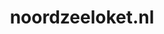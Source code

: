 ---
layout: post
title:  "noordzeeloket.nl"
internal_url:  "/dutchgov/noordzeeloket.nl.html"
subdomains_count: 4
all_subdomains_count: 4
urls_count: 3
ssl_rank: 0
http_rank: 66.666666666667
url_link: /data/noordzeeloket.nl/urls.txt
all_subdomains_link: /data/noordzeeloket.nl/all_subdomains.txt
subdomains_link: /data/noordzeeloket.nl/subdomains.txt
categories: dutchgov
---